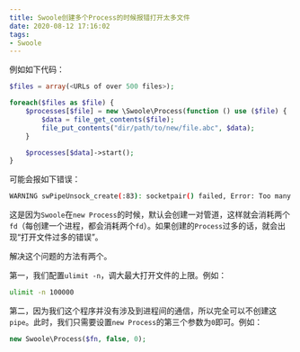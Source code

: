 ```yaml
---
title: Swoole创建多个Process的时候报错打开太多文件
date: 2020-08-12 17:16:02
tags:
- Swoole
---
```


例如如下代码：

```php
$files = array(<URLs of over 500 files>);

foreach($files as $file) {
    $processes[$file] = new \Swoole\Process(function () use ($file) {
        $data = file_get_contents($file);
        file_put_contents("dir/path/to/new/file.abc", $data);
    }

    $processes[$data]->start();
}
```

可能会报如下错误：

```bash
WARNING swPipeUnsock_create(:83): socketpair() failed, Error: Too many open files[24]
```

这是因为`Swoole`在`new Process`的时候，默认会创建一对管道，这样就会消耗两个`fd`（每创建一个进程，都会消耗两个`fd`）。如果创建的`Process`过多的话，就会出现“打开文件过多的错误”。

解决这个问题的方法有两个。

第一，我们配置`ulimit -n`，调大最大打开文件的上限。例如：

```bash
ulimit -n 100000
```

第二，因为我们这个程序并没有涉及到进程间的通信，所以完全可以不创建这`pipe`。此时，我们只需要设置`new Process`的第三个参数为`0`即可。例如：

```php
new Swoole\Process($fn, false, 0);
```
